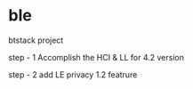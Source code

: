 # ble
btstack project 

step - 1 
  Accomplish the HCI & LL for 4.2 version

step - 2 
    add LE privacy 1.2 featrure
